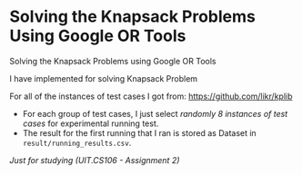 # Solving the Knapsack Problems Using Google OR Tools
Solving the Knapsack Problems using Google OR Tools

I have implemented for solving Knapsack Problem

For all of the instances of test cases I got from: https://github.com/likr/kplib

* For each group of test cases, I just select *randomly 8 instances of test cases* for experimental running test.
* The result for the first running that I ran is stored as Dataset in `result/running_results.csv`.

_Just for studying (UIT.CS106 - Assignment 2)_
